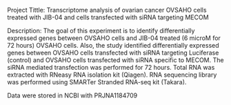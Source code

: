 Project Tittle: Transcriptome analysis of ovarian cancer OVSAHO cells treated with JIB-04 and cells transfected with siRNA targeting MECOM

Description: The goal of this experiment is to identify differentially expressed genes between OVSAHO cells and JIB-04 treated (6 microM for 72 hours) OVSAHO cells. 
Also, the study identified differentially expressed genes between OVSAHO cells transfected with siRNA targeting Luciferase (control) and OVSAHO cells transfected with 
siRNA specific to MECOM. The siRNA mediated transfection was performed for 72 hours. Total RNA was extracted with RNeasy RNA isolation kit (Qiagen). RNA sequencing 
library was performed using SMARTer Stranded RNA-seq kit (Takara).

Data were stored in NCBI with PRJNA1184709
